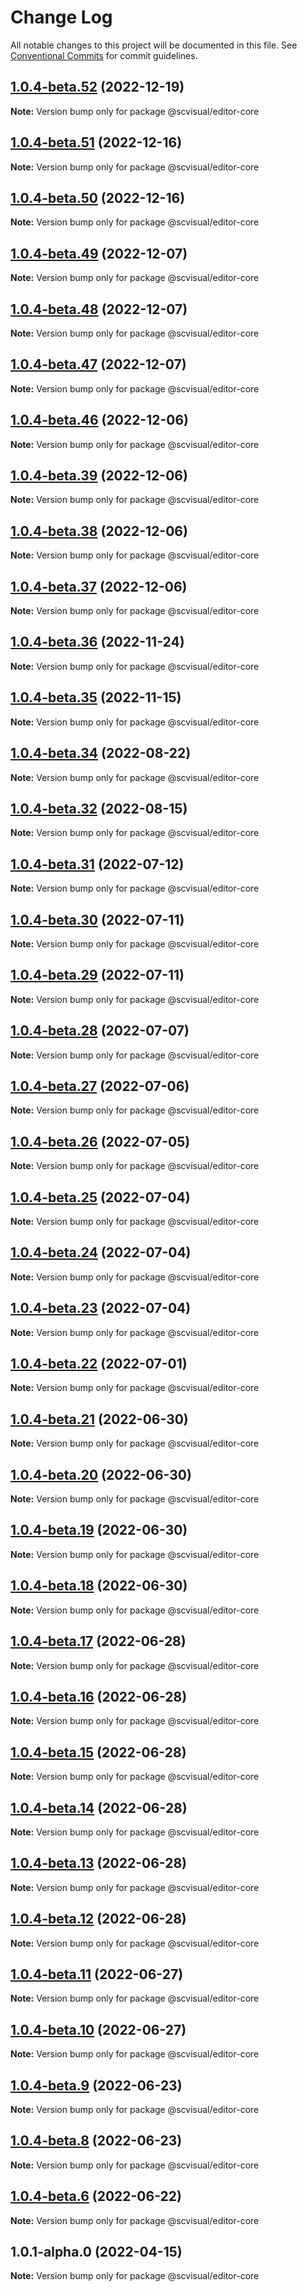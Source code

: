 # Change Log

All notable changes to this project will be documented in this file.
See [Conventional Commits](https://conventionalcommits.org) for commit guidelines.

## [1.0.4-beta.52](http://58.22.61.222:18001/bgtech-fe/micro-frame/compare/@scvisual/editor-core@1.0.4-beta.51...@scvisual/editor-core@1.0.4-beta.52) (2022-12-19)

**Note:** Version bump only for package @scvisual/editor-core





## [1.0.4-beta.51](http://58.22.61.222:18001/bgtech-fe/micro-frame/compare/@scvisual/editor-core@1.0.4-beta.50...@scvisual/editor-core@1.0.4-beta.51) (2022-12-16)

**Note:** Version bump only for package @scvisual/editor-core





## [1.0.4-beta.50](http://58.22.61.222:18001/bgtech-fe/micro-frame/compare/@scvisual/editor-core@1.0.4-beta.49...@scvisual/editor-core@1.0.4-beta.50) (2022-12-16)

**Note:** Version bump only for package @scvisual/editor-core





## [1.0.4-beta.49](http://58.22.61.222:18001/bgtech-fe/micro-frame/compare/@scvisual/editor-core@1.0.4-beta.48...@scvisual/editor-core@1.0.4-beta.49) (2022-12-07)

**Note:** Version bump only for package @scvisual/editor-core





## [1.0.4-beta.48](http://58.22.61.222:18001/bgtech-fe/micro-frame/compare/@scvisual/editor-core@1.0.4-beta.47...@scvisual/editor-core@1.0.4-beta.48) (2022-12-07)

**Note:** Version bump only for package @scvisual/editor-core





## [1.0.4-beta.47](http://58.22.61.222:18001/bgtech-fe/micro-frame/compare/@scvisual/editor-core@1.0.4-beta.46...@scvisual/editor-core@1.0.4-beta.47) (2022-12-07)

**Note:** Version bump only for package @scvisual/editor-core





## [1.0.4-beta.46](http://58.22.61.222:18001/bgtech-fe/micro-frame/compare/@scvisual/editor-core@1.0.4-beta.39...@scvisual/editor-core@1.0.4-beta.46) (2022-12-06)

**Note:** Version bump only for package @scvisual/editor-core





## [1.0.4-beta.39](http://58.22.61.222:18001/bgtech-fe/micro-frame/compare/@scvisual/editor-core@1.0.4-beta.38...@scvisual/editor-core@1.0.4-beta.39) (2022-12-06)

**Note:** Version bump only for package @scvisual/editor-core





## [1.0.4-beta.38](http://58.22.61.222:18001/bgtech-fe/micro-frame/compare/@scvisual/editor-core@1.0.4-beta.37...@scvisual/editor-core@1.0.4-beta.38) (2022-12-06)

**Note:** Version bump only for package @scvisual/editor-core





## [1.0.4-beta.37](http://58.22.61.222:18001/bgtech-fe/micro-frame/compare/@scvisual/editor-core@1.0.4-beta.36...@scvisual/editor-core@1.0.4-beta.37) (2022-12-06)

**Note:** Version bump only for package @scvisual/editor-core





## [1.0.4-beta.36](http://58.22.61.222:18001/bgtech-fe/micro-frame/compare/@scvisual/editor-core@1.0.4-beta.35...@scvisual/editor-core@1.0.4-beta.36) (2022-11-24)

**Note:** Version bump only for package @scvisual/editor-core





## [1.0.4-beta.35](http://58.22.61.222:18001/bgtech-fe/micro-frame/compare/@scvisual/editor-core@1.0.4-beta.34...@scvisual/editor-core@1.0.4-beta.35) (2022-11-15)

**Note:** Version bump only for package @scvisual/editor-core





## [1.0.4-beta.34](http://58.22.61.222:18001/bgtech-fe/micro-frame/compare/@scvisual/editor-core@1.0.4-beta.32...@scvisual/editor-core@1.0.4-beta.34) (2022-08-22)

**Note:** Version bump only for package @scvisual/editor-core





## [1.0.4-beta.32](http://58.22.61.222:18001/bgtech-fe/micro-frame/compare/@scvisual/editor-core@1.0.4-beta.31...@scvisual/editor-core@1.0.4-beta.32) (2022-08-15)

**Note:** Version bump only for package @scvisual/editor-core





## [1.0.4-beta.31](http://58.22.61.222:18001/bgtech-fe/micro-frame/compare/@scvisual/editor-core@1.0.4-beta.30...@scvisual/editor-core@1.0.4-beta.31) (2022-07-12)

**Note:** Version bump only for package @scvisual/editor-core





## [1.0.4-beta.30](http://58.22.61.222:18001/bgtech-fe/micro-frame/compare/@scvisual/editor-core@1.0.4-beta.29...@scvisual/editor-core@1.0.4-beta.30) (2022-07-11)

**Note:** Version bump only for package @scvisual/editor-core





## [1.0.4-beta.29](http://58.22.61.222:18001/bgtech-fe/micro-frame/compare/@scvisual/editor-core@1.0.4-beta.28...@scvisual/editor-core@1.0.4-beta.29) (2022-07-11)

**Note:** Version bump only for package @scvisual/editor-core





## [1.0.4-beta.28](http://58.22.61.222:18001/bgtech-fe/micro-frame/compare/@scvisual/editor-core@1.0.4-beta.27...@scvisual/editor-core@1.0.4-beta.28) (2022-07-07)

**Note:** Version bump only for package @scvisual/editor-core





## [1.0.4-beta.27](http://58.22.61.222:18001/bgtech-fe/micro-frame/compare/@scvisual/editor-core@1.0.4-beta.26...@scvisual/editor-core@1.0.4-beta.27) (2022-07-06)

**Note:** Version bump only for package @scvisual/editor-core





## [1.0.4-beta.26](http://58.22.61.222:18001/bgtech-fe/micro-frame/compare/@scvisual/editor-core@1.0.4-beta.25...@scvisual/editor-core@1.0.4-beta.26) (2022-07-05)

**Note:** Version bump only for package @scvisual/editor-core





## [1.0.4-beta.25](http://58.22.61.222:18001/bgtech-fe/micro-frame/compare/@scvisual/editor-core@1.0.4-beta.24...@scvisual/editor-core@1.0.4-beta.25) (2022-07-04)

**Note:** Version bump only for package @scvisual/editor-core





## [1.0.4-beta.24](http://58.22.61.222:18001/bgtech-fe/micro-frame/compare/@scvisual/editor-core@1.0.4-beta.23...@scvisual/editor-core@1.0.4-beta.24) (2022-07-04)

**Note:** Version bump only for package @scvisual/editor-core





## [1.0.4-beta.23](http://58.22.61.222:18001/bgtech-fe/micro-frame/compare/@scvisual/editor-core@1.0.4-beta.22...@scvisual/editor-core@1.0.4-beta.23) (2022-07-04)

**Note:** Version bump only for package @scvisual/editor-core





## [1.0.4-beta.22](http://58.22.61.222:18001/bgtech-fe/micro-frame/compare/@scvisual/editor-core@1.0.4-beta.21...@scvisual/editor-core@1.0.4-beta.22) (2022-07-01)

**Note:** Version bump only for package @scvisual/editor-core





## [1.0.4-beta.21](http://58.22.61.222:18001/bgtech-fe/micro-frame/compare/@scvisual/editor-core@1.0.4-beta.20...@scvisual/editor-core@1.0.4-beta.21) (2022-06-30)

**Note:** Version bump only for package @scvisual/editor-core





## [1.0.4-beta.20](http://58.22.61.222:18001/bgtech-fe/micro-frame/compare/@scvisual/editor-core@1.0.4-beta.19...@scvisual/editor-core@1.0.4-beta.20) (2022-06-30)

**Note:** Version bump only for package @scvisual/editor-core





## [1.0.4-beta.19](http://58.22.61.222:18001/bgtech-fe/micro-frame/compare/@scvisual/editor-core@1.0.4-beta.18...@scvisual/editor-core@1.0.4-beta.19) (2022-06-30)

**Note:** Version bump only for package @scvisual/editor-core





## [1.0.4-beta.18](http://58.22.61.222:18001/bgtech-fe/micro-frame/compare/@scvisual/editor-core@1.0.4-beta.17...@scvisual/editor-core@1.0.4-beta.18) (2022-06-30)

**Note:** Version bump only for package @scvisual/editor-core





## [1.0.4-beta.17](http://58.22.61.222:18001/bgtech-fe/micro-frame/compare/@scvisual/editor-core@1.0.4-beta.16...@scvisual/editor-core@1.0.4-beta.17) (2022-06-28)

**Note:** Version bump only for package @scvisual/editor-core





## [1.0.4-beta.16](http://58.22.61.222:18001/bgtech-fe/micro-frame/compare/@scvisual/editor-core@1.0.4-beta.15...@scvisual/editor-core@1.0.4-beta.16) (2022-06-28)

**Note:** Version bump only for package @scvisual/editor-core





## [1.0.4-beta.15](http://58.22.61.222:18001/bgtech-fe/micro-frame/compare/@scvisual/editor-core@1.0.4-beta.14...@scvisual/editor-core@1.0.4-beta.15) (2022-06-28)

**Note:** Version bump only for package @scvisual/editor-core





## [1.0.4-beta.14](http://58.22.61.222:18001/bgtech-fe/micro-frame/compare/@scvisual/editor-core@1.0.4-beta.13...@scvisual/editor-core@1.0.4-beta.14) (2022-06-28)

**Note:** Version bump only for package @scvisual/editor-core





## [1.0.4-beta.13](http://58.22.61.222:18001/bgtech-fe/micro-frame/compare/@scvisual/editor-core@1.0.4-beta.12...@scvisual/editor-core@1.0.4-beta.13) (2022-06-28)

**Note:** Version bump only for package @scvisual/editor-core





## [1.0.4-beta.12](http://58.22.61.222:18001/bgtech-fe/micro-frame/compare/@scvisual/editor-core@1.0.4-beta.11...@scvisual/editor-core@1.0.4-beta.12) (2022-06-28)

**Note:** Version bump only for package @scvisual/editor-core





## [1.0.4-beta.11](http://58.22.61.222:18001/bgtech-fe/micro-frame/compare/@scvisual/editor-core@1.0.4-beta.10...@scvisual/editor-core@1.0.4-beta.11) (2022-06-27)

**Note:** Version bump only for package @scvisual/editor-core





## [1.0.4-beta.10](http://58.22.61.222:18001/bgtech-fe/micro-frame/compare/@scvisual/editor-core@1.0.4-beta.9...@scvisual/editor-core@1.0.4-beta.10) (2022-06-27)

**Note:** Version bump only for package @scvisual/editor-core





## [1.0.4-beta.9](http://58.22.61.222:18001/bgtech-fe/micro-frame/compare/@scvisual/editor-core@1.0.4-beta.8...@scvisual/editor-core@1.0.4-beta.9) (2022-06-23)

**Note:** Version bump only for package @scvisual/editor-core





## [1.0.4-beta.8](http://58.22.61.222:18001/bgtech-fe/micro-frame/compare/@scvisual/editor-core@1.0.4-beta.6...@scvisual/editor-core@1.0.4-beta.8) (2022-06-23)

**Note:** Version bump only for package @scvisual/editor-core





## [1.0.4-beta.6](http://58.22.61.222:18001/bgtech-fe/micro-frame/compare/@scvisual/editor-core@1.0.1-alpha.0...@scvisual/editor-core@1.0.4-beta.6) (2022-06-22)

**Note:** Version bump only for package @scvisual/editor-core





## 1.0.1-alpha.0 (2022-04-15)

**Note:** Version bump only for package @scvisual/editor-core
